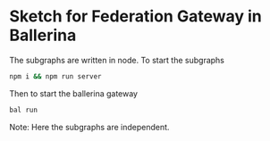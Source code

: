 # Sketch for Federation Gateway in Ballerina

The subgraphs are written in node. To start the subgraphs
```bash
npm i && npm run server
```

Then to start the ballerina gateway
```bash
bal run
``` 

Note:
Here the subgraphs are independent.
